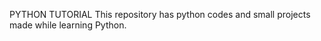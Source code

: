 PYTHON TUTORIAL         This repository has python codes and small projects made while learning Python.

